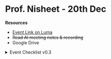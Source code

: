# Prof. Nisheet - 20th Dec

**Resources**

* [Event Link on Luma](https://lu.ma/ai-and-society)
* ~~Read AI meeting notes & recording~~
* Google Drive&#x20;



<details>

<summary>Event Checklist v0.3</summary>

### Pre-Event Check

#### Session Logistics

* [x] Speaker is informed and double confirmed on the venue
* [x] Venue is decided, open & has someone to assist with security and logistics
* [x] F\&B is planned for **- Asif + Babu**
* [x] All the equipment checks - **Tripod + Phone + Mic - Asif**
* [x] Seating arrangement **- Babu**
* [x] Recording & Photography owners are defined **- Asif**

#### Pre-Event Comms

* [ ] Every event to have WhatsApp and numbers collected
* [ ] Have very clear owners. Very clear roles at a job description level. Who will order etc.

### During Event Checklist

**30-60 mins before the event starts**

* [ ] Always leave time to people to talk to each other. A mixer.
* [ ] Ensure you have the essentials of food, coffee, water, glasses, ready before the event kicks-off.
* [ ] Ensure the AC/fan/lighting is working as expected in the room.
* [ ] Ensure the speaker and display connections are setup and working fine.
* [ ] Ensure that the note-taking and recording including mics are testing and working fine.
* [ ] Reach out to the speaker and guests and check who all is unable to make it.

#### Facilitation/Moderation - this is end-to-end facilitation -

* [ ] Who greets when people come in - <mark style="color:orange;">**HARSHA**</mark>
* [ ] LUMA Check-in everyone coming in for CRM - <mark style="color:orange;">**HARSHA**</mark>
* [ ] Who ends the session and next steps etc.

### Post-Event

* [ ] Write down names of every person that attended in the CMS. Were they active. What is the NPS, etc.
* [ ] Call each of them.  Do they want to present, invite people. Have them feel ownership.
* [ ] Asif to add to CRM through Make Automation.

#### Post-Event Comms

* [ ] Clear Call to Action in Survey, add you to our newsletter, cross pollinating, talk about volunteer call list or OCC etc.
* [ ] Vote on next event interests/questions.
* [ ] Send the form right away. Schedule an email and keep right after with goodies
* [ ] Survey: What did you gain out of this?

</details>

